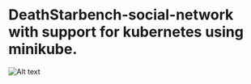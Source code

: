 # DeathStarbench-social-network with support for kubernetes using minikube.

<img src="/path/to/img.jpg" alt="Alt text" title="Optional title">
